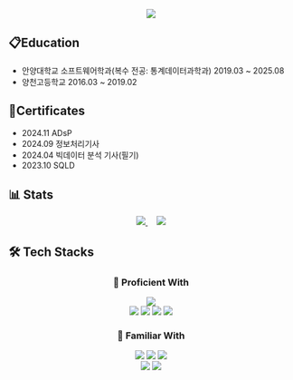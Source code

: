 <p align="center">
  <img src="https://capsule-render.vercel.app/api?type=transparent&color=gradient&height=300&section=header&text=Data%20makes%20everything!" />
</p>

## 📋Education
* 안양대학교 소프트웨어학과(복수 전공: 통계데이터과학과) 2019.03 ~ 2025.08
* 양천고등학교 2016.03 ~ 2019.02

## 📑Certificates
* 2024.11 ADsP
* 2024.09 정보처리기사
* 2024.04 빅데이터 분석 기사(필기)
* 2023.10 SQLD
  
## 📊 Stats
<p align="center">
  <a href="https://solved.ac/harry130" style="outline: none;">
    <img src="http://mazassumnida.wtf/api/v2/generate_badge?boj=harry130"/>
  </a>
  &nbsp;&nbsp;&nbsp;
  <img src="https://github-readme-stats.vercel.app/api/top-langs/?username=arsriu&layout=compact&theme=transparent"/>
</p>

## 🛠️ Tech Stacks

<h3 align="center">🌟 Proficient With</h3>
<p align="center">
  <img src="https://img.shields.io/badge/Notion-000000?style=for-the-badge&logo=Notion&logoColor=white"><br>
  <img src="https://img.shields.io/badge/Python-3776AB?style=for-the-badge&logo=Python&logoColor=white"/>
  <img src="https://img.shields.io/badge/Django-092E20?style=for-the-badge&logo=Django&logoColor=white"/>
  <img src="https://img.shields.io/badge/MySQL-4479A1?style=for-the-badge&logo=MySQL&logoColor=white"/>
  <img src="https://img.shields.io/badge/Flutter-02569B?style=for-the-badge&logo=Flutter&logoColor=white"/> 
</p>
  
<h3 align="center">🌱 Familiar With</h3>
<p align="center">
  <img src="https://img.shields.io/badge/Android-3DDC84?style=for-the-badge&logo=Android&logoColor=white"/>
  <img src="https://img.shields.io/badge/Keras-D00000?style=for-the-badge&logo=Keras&logoColor=white"/>
  <img src="https://img.shields.io/badge/Tensorflow-FF6F00?style=for-the-badge&logo=Tensorflow&logoColor=white"/><br>
  <img src="https://img.shields.io/badge/MariaDB-003545?style=for-the-badge&logo=MariaDB&logoColor=white"/>
  <img src="https://img.shields.io/badge/Oracle-F80000?style=for-the-badge&logo=Oracle&logoColor=white"/>
</p>



<!--
**arsriu/arsriu** is a ✨ _special_ ✨ repository because its `README.md` (this file) appears on your GitHub profile.

Here are some ideas to get you started:

- 🔭 I’m currently working on ...
- 🌱 I’m currently learning ...
- 👯 I’m looking to collaborate on ...
- 🤔 I’m looking for help with ...
- 💬 Ask me about ...
- 📫 How to reach me: ...
- 😄 Pronouns: ...
- ⚡ Fun fact: ...
-->
